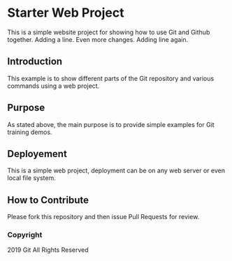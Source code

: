 # Starter Web Project

This is a simple website project for showing how to use Git and Github together. Adding a line. Even more changes. Adding line again.

## Introduction

This example is to show different parts of the Git repository and various commands using a web project.

## Purpose

As stated above, the main purpose is to provide simple examples for Git training demos.

## Deployement

This is a simple web project, deployment can be on any web server or even local file system.

## How to Contribute

Please fork this repository and then issue Pull Requests for review.

### Copyright
2019 Git All Rights Reserved
